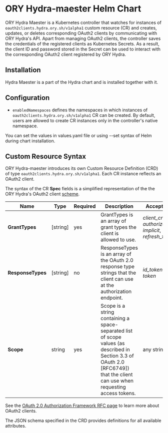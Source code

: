 # ORY Hydra-maester Helm Chart

ORY Hydra Maester is a Kubernetes controller that watches for instances of `oauth2clients.hydra.ory.sh/v1alpha1` custom resource (CR) and creates, updates, or deletes corresponding OAuth2 clients by communicating with ORY Hydra's API. Apart from managing OAuth2 clients, the controller saves the credentials of the registered clients as Kubernetes Secrets. As a result, the client ID and password stored in the Secret can be used to interact with the corresponding OAuth2 client registered by ORY Hydra.

## Installation

Hydra Maester is a part of the Hydra chart and is installed together with it.

## Configuration

- `enabledNamespaces` defines the namespaces in which instances of `oauth2clients.hydra.ory.sh/v1alpha1` CR can be created. By default, users are allowed to create CR instances only in the controller's native namespace.

You can set the values in values.yaml file or using --set syntax of Helm during chart installation.

## Custom Resource Syntax

ORY Hydra-maester introduces its own Custom Resource Definition (CRD) of type `oauth2clients.hydra.ory.sh/v1alpha1`. Each CR instance reflects an OAuth2 client.

The syntax of the CR **Spec** fields is a simplified representation of the the ORY Hydra's OAuth2 client [scheme](https://www.ory.sh/docs/hydra/sdk/api#schemaoauth2client).

| Name              | Type     | Required | Description | Accepted values |
|-------------------|----------|----------|-------------|-----------------|
| **GrantTypes**    | [string] | yes      | GrantTypes is an array of grant types the client is allowed to use. | *client_credentials*, *authorization_code*, *implicit*, *refresh_token*
| **ResponseTypes** | [string] | no       | ResponseTypes is an array of the OAuth 2.0 response type strings that the client can use at the authorization endpoint. | *id_token*, *code*, *token*
| **Scope**         | string   | yes      | Scope is a string containing a space-separated list of scope values (as described in Section 3.3 of OAuth 2.0 [RFC6749]) that the client can use when requesting access tokens. | any string |

See the [OAuth 2.0 Authorization Framework RFC page](https://tools.ietf.org/html/rfc6749) to learn more about OAuth2 clients.

The JSON schema specified in the CRD provides definitions for all available attributes.
